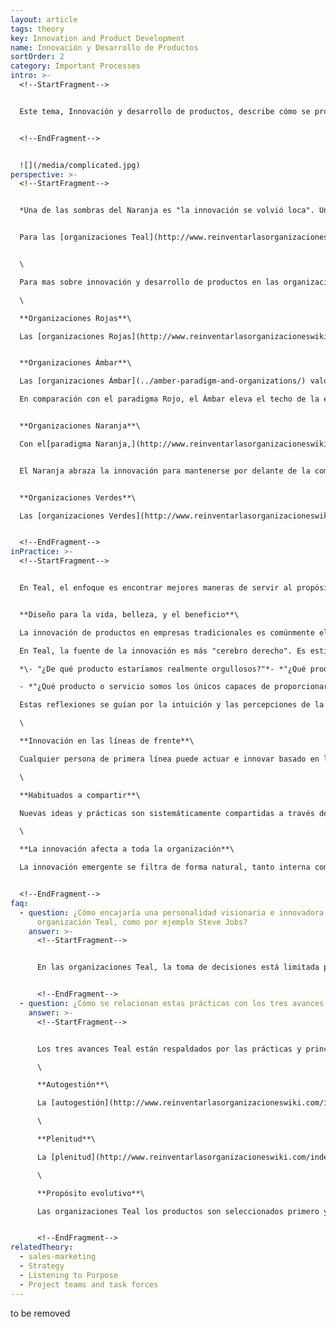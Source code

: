 ```yaml
---
layout: article
tags: theory
key: Innovation and Product Development
name: Innovación y Desarrollo de Productos
sortOrder: 2
category: Important Processes
intro: >-
  <!--StartFragment-->


  Este tema, Innovación y desarrollo de productos, describe cómo se producen los avances y las mejoras en las organizaciones Teal.


  <!--EndFragment-->


  ![](/media/complicated.jpg)
perspective: >-
  <!--StartFragment-->


  *Una de las sombras del Naranja es "la innovación se volvió loca". Una vez cubierta la mayor parte de nuestras necesidades básicas, las empresas intentan progresivamente crear necesidades, y alimentan la ilusión de que acceder a más cosas que no necesitamos (bienes, la última moda, un cuerpo más joven) nos hará felices y satisfechos. Cada vez resulta más evidente que gran parte de esta economía basada en necesidades fabricadas es Insostenible desde un punto de vista financiero y ecológico. Hemos llegado a un punto en el que buscamos el crecimiento por el crecimiento, lo que en terminología médica se llamaría lisa y llanamente cáncer.*(1)


  Para las [organizaciones Teal](http://www.reinventarlasorganizacioneswiki.com/index.php?title=El_Paradigma_Teal_y_las_organizaciones "El Paradigma Teal y las organizaciones"), el ímpetu para la innovación se deriva del [propósito evolutivo](http://www.reinventarlasorganizacioneswiki.com/index.php?title=Prop%C3%B3sito_Evolutivo "Propósito Evolutivo") de una organización. El concepto de innovación se expande más allá del beneficio para la organización y no se aborda a través de los lentes tradicionales de la ganancia y la competencia. Para evaluar si una innovación vale la pena, Teal utiliza una amplia gama de pruebas de belleza, creatividad y, en última instancia, el servir al propósito de la organización y por lo tanto a la sociedad.


  \

  Para mas sobre innovación y desarrollo de productos en las organizaciones de etapas anteriores.\

  \

  **Organizaciones Rojas**\

  Las [organizaciones Rojas](http://www.reinventarlasorganizacioneswiki.com/index.php?title=El_paradigma_Rojo_y_las_Organizaciones "El paradigma Rojo y las Organizaciones") son oportunistas y adaptativas en respuesta a sus circunstancias, pero sin estar organizadas específicamente para la innovación.


  **Organizaciones Ámbar**\

  Las [organizaciones Ámbar](../amber-paradigm-and-organizations/) valoran los procesos predecibles. Su existencia esta sostenida por el mantenimiento de roles, practicas y herramientas probadas. Las innovaciones se adoptan con mucha cautela, después del visto bueno de la alta gerencia.\

  En comparación con el paradigma Rojo, el Ámbar eleva el techo de la excelencia de manera significativa ya que la excelencia en aprender y dominar diferentes habilidades puede ser transmitida a través de generaciones. Los agentes de cambio son a menudo como amenazas hacia el éxito del pasado y una innovación puede requerir de mucho tiempo antes de lograr la aceptación.


  **Organizaciones Naranja**\

  Con el[paradigma Naranja,](http://www.reinventarlasorganizacioneswiki.com/index.php?title=El_Paradigma_Naranja_y_las_Organizaciones "El Paradigma Naranja y las Organizaciones") la innovación es vista por primera vez como un componente organizativo de primera clase. El paradigma Naranja es capaz de enfrentar y eliminar las malas prácticas que forman parte de las maneras convencionales de realizar un trabajo. El Naranja entiende la innovación como un proceso en gran parte de la izquierda del cerebro y da poder a los que son respetados innovadores. "Si podemos medir que algo nuevo funciona y es objetivamente mejor que lo que existía anteriormente, entonces es innovador".


  El Naranja abraza la innovación para mantenerse por delante de la competencia. Al hacerlo, las organizaciones Naranja generalmente emplean un mecanismo de control con medidas cuantificables que las innovaciones deben pasar para obtener la aprobación jerarquía y seguir adelante.


  **Organizaciones Verdes**\

  Las [organizaciones Verdes](http://www.reinventarlasorganizacioneswiki.com/index.php?title=El_Paradigma_Verde_y_las_Organizaciones "El Paradigma Verde y las Organizaciones") están basadas en valores. Su manera de ver la innovación esta coloreada por los valores. Se trata, sobretodo, de servir a un gran propósito y no sólo de ganar dinero. No es raro que el desarrollo de productos verdes también sea impulsado por un deseo genuino de hacer un mundo mejor más allá de alcanzar su cuota de mercado. Las preocupaciones pluralistas como el impacto ambiental o las condiciones de trabajo equitativas y de no explotación suelen ser factores desencadenantes importantes de la innovación en Verde. A diferencia del Naranja, el Verde es más abierto al exterior cuando se toman decisiones de productos y puede co-crear productos con los clientes teniendo en consideración a todos los interesados. Mientras Naranja busca controlar la innovación a través de procesos de aprobación jerárquicos, el Verde pone su confianza en sus trabajadores de primera línea. Los equipos empoderados toman más decisiones en materia de innovación siempre centrada en el cliente. Aunque la organización Verde es más horizontal, la pirámide todavía existe, haciendo que las grandes las innovaciones o mejorar que afectan a distintas áreas todavía tengan que ser confirmadas por la Alta Gerencia.


  <!--EndFragment-->
inPractice: >-
  <!--StartFragment-->


  En Teal, el enfoque es encontrar mejores maneras de servir al propósito evolutivo de la organización, en lugar de pensar en dejar fuera a la competencia. Se alienta a los miembros a "escuchar" oportunidades y probarlas a través del proceso de los consejos. Esto significa que las ideas deben ser discutidas con los colegas conocedores. En este ambiente, cualquier persona, y cada uno, puede ser un innovador.


  **Diseño para la vida, belleza, y el beneficio**\

  La innovación de productos en empresas tradicionales es comúnmente el resultado de análisis exhaustivos de los segmentos de clientes, el comportamiento del comprador y la competencia, un enfoque muy “de cerebro izquierdo”.\

  En Teal, la fuente de la innovación es más "cerebro derecho". Es estimulado por el propósito, y surge de "escuchar" lo que parece correcto ofrecer. Se trata de responder a estas preguntas:\

  *\- "¿De qué producto estaríamos realmente orgullosos?"*- *"¿Qué producto llenaría una necesidad genuina en el mundo?"*\

  - *"¿Qué producto o servicio somos los únicos capaces de proporcionar?"*\

  Estas reflexiones se guían por la intuición y las percepciones de la belleza. También pueden ser apoyados por prácticas de diseño estructurado que están destinados a catalizar el pensamiento empático. Un ejemplo es el concepto de "ideación de diseño" \[2]. Este es un proceso en el que los trabajadores de primera línea pasan largos periodos en el campo, observando cómo sus clientes están utilizando sus productos y servicios.\

  \

  **Innovación en las líneas de frente**\

  Cualquier persona de primera línea puede actuar e innovar basado en los conocimientos obtenidos al trabajar estrechamente con el cliente y, por tanto, a la comprensión profunda de sus necesidades. Con la auto-gestión que trae el paradigma Teal, no hay razón para esperar que una buena idea sea aprobada/verificada si resulta en algo útil para el cliente. Esto no sólo hace un uso completo de la motivación intrínseca, sino que también permite experimentos de mercado innovadores que pueden convertirse en nuevos productos y servicios. La persona sólo tiene que seguir el proceso de los consejos.\

  \

  **Habituados a compartir**\

  Nuevas ideas y prácticas son sistemáticamente compartidas a través de las organizacionesTeal, a menudo a través de una intranet o wiki. Por medio de la posibilidad que tienen los empleados de percibir y responder y diversas prácticas que apoyan al propósito evolutivo, las innovaciones exitosas potencialmente pueden adoptarse de manera muy rápida y creando poca fricción a través de toda la organización.\

  \

  **La innovación afecta a toda la organización**\

  La innovación emergente se filtra de forma natural, tanto interna como externamente. Si resuena lo suficientemente fuerte con lo que la fuerza de la vida de la organización naturalmente quiere hacer, puede utilizar cualquier innovación para re-dirigirse no sólo a un nuevo mercado. Incluso puede afectar el propósito evolutivo, cambiando el impulso de la organización hacía una nueva dirección y potencial.


  <!--EndFragment-->
faq:
  - question: ¿Cómo encajaría una personalidad visionaria e innovadora fuerte en una
      organización Teal, como por ejemplo Steve Jobs?
    answer: >-
      <!--StartFragment-->


      En las organizaciones Teal, la toma de decisiones está limitada por el proceso de los consejos. Cualquier persona con habilidades fuertes en un área particular puede contribuir, independientemente de su posición, y esto aplica también con respecto a la innovación. Sin embargo, el paradigma Teal también confiere a todos los encargados de la toma de decisiones la obligación de respetar el proceso de los consejos y de consultar con los individuos apropiados dentro de la organización. Esto no significa que todos los consultados tengan que estar de acuerdo con una propuesta de innovación, sólo que se considere su consejo. En la medida en que el éxito de Steve Jobs como innovador fue facilitado por su trabajo en una estructura jerárquica convencional y su consecuente capacidad de tomar decisiones unilateralmente, esto podría disminuir su efectividad en una organización Teal. Sin embargo, al mismo tiempo, la inteligencia colectiva innovadora de toda la organización se desencadena bajo Teal, por lo que no es tan dependiente de las contribuciones de un solo individuo.


      <!--EndFragment-->
  - question: ¿Cómo se relacionan estas prácticas con los tres avances Teal?
    answer: >-
      <!--StartFragment-->


      Los tres avances Teal están respaldados por las prácticas y principios para la innovación Teal y el desarrollo de productos.\

      \

      **Autogestión**\

      La [autogestión](http://www.reinventarlasorganizacioneswiki.com/index.php?title=Autogesti%C3%B3n "Autogestión") permite a cualquier persona innovar y desarrollar mejoras en productos y servicios con el menor retraso posible. La comprensión empática que el personal de primera línea tiene hacia sus clientes se puede utilizar para actuar sobre las necesidades observadas.\

      \

      **Plenitud**\

      La [plenitud](http://www.reinventarlasorganizacioneswiki.com/index.php?title=Plenitud "Plenitud") se integra en el proceso de diseño y desarrollo de productos, a través de un enfoque de “cerebro entero”. La innovación en las organizaciones Teal se diseña tomando en cuenta aspectos como la belleza y el verdadero beneficio. La innovación se basa en la auto confianza en donde todos los aspectos de la plenitud (Wholeness) se consideran como criterios para el diseño y la definición de éxito de los productos y servicios.\

      \

      **Propósito evolutivo**\

      Las organizaciones Teal los productos son seleccionados primero y sobretodo en base a su afinidad/encaje con el [propósito evolutivo](http://www.reinventarlasorganizacioneswiki.com/index.php?title=Prop%C3%B3sito_Evolutivo "Propósito Evolutivo") de la organización, aún más, la innovación juega un papel fundamental en la evolución de dicho proposito.


      <!--EndFragment-->
relatedTheory:
  - sales-marketing
  - Strategy
  - Listening to Purpose
  - Project teams and task forces
---
```

to be removed